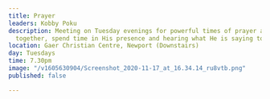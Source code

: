 ```yaml
---
title: Prayer
leaders: Kobby Poku
description: Meeting on Tuesday evenings for powerful times of prayer as we seek God
  together, spend time in His presence and hearing what He is saying to us as a people.
location: Gaer Christian Centre, Newport (Downstairs)
day: Tuesdays
time: 7.30pm
image: "/v1605630904/Screenshot_2020-11-17_at_16.34.14_ru8vtb.png"
published: false

---
```

